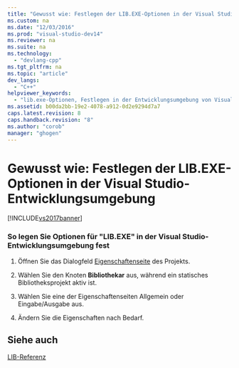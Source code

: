 ```yaml
---
title: "Gewusst wie: Festlegen der LIB.EXE-Optionen in der Visual Studio-Entwicklungsumgebung"
ms.custom: na
ms.date: "12/03/2016"
ms.prod: "visual-studio-dev14"
ms.reviewer: na
ms.suite: na
ms.technology: 
  - "devlang-cpp"
ms.tgt_pltfrm: na
ms.topic: "article"
dev_langs: 
  - "C++"
helpviewer_keywords: 
  - "lib.exe-Optionen, Festlegen in der Entwicklungsumgebung von Visual Studio"
ms.assetid: b00da2bb-19e2-4078-a912-0d2e9294d7a7
caps.latest.revision: 8
caps.handback.revision: "8"
ms.author: "corob"
manager: "ghogen"
---
```

# Gewusst wie: Festlegen der LIB.EXE-Optionen in der Visual Studio-Entwicklungsumgebung
[!INCLUDE[vs2017banner](../../assembler/inline/includes/vs2017banner.md)]

### So legen Sie Optionen für "LIB.EXE" in der Visual Studio\-Entwicklungsumgebung fest  
  
1.  Öffnen Sie das Dialogfeld [Eigenschaftenseite](../../ide/working-with-project-properties.md) des Projekts.  
  
2.  Wählen Sie den Knoten **Bibliothekar** aus, während ein statisches Bibliotheksprojekt aktiv ist.  
  
3.  Wählen Sie eine der Eigenschaftenseiten Allgemein oder Eingabe\/Ausgabe aus.  
  
4.  Ändern Sie die Eigenschaften nach Bedarf.  
  
## Siehe auch  
 [LIB\-Referenz](../../build/reference/lib-reference.md)